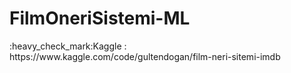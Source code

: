 # FilmOneriSistemi-ML

<div>:heavy_check_mark:Kaggle : https://www.kaggle.com/code/gultendogan/film-neri-sitemi-imdb </div>
